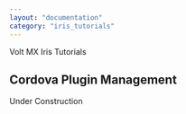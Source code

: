 ```yaml
---
layout: "documentation"
category: "iris_tutorials"
---
```

                             

Volt MX  Iris Tutorials

Cordova Plugin Management
-------------------------

Under Construction

